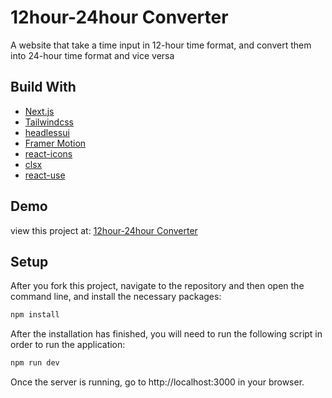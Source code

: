 # 12hour-24hour Converter

A website that take a time input in 12-hour time format, and convert them into 24-hour time format and vice versa

## Build With

- [Next.js](https://nextjs.org/)
- [Tailwindcss](https://tailwindcss.com/)
- [headlessui](https://headlessui.com/)
- [Framer Motion](https://www.framer.com/)
- [react-icons](https://react-icons.github.io/react-icons/)
- [clsx](https://github.com/lukeed/clsx)
- [react-use](https://github.com/streamich/react-use)

## Demo

view this project at: [12hour-24hour Converter](https://12hour-24hour-converter.vercel.app/)

## Setup

After you fork this project, navigate to the repository and then open the command line, and install the necessary packages:

```sh
npm install
```

After the installation has finished, you will need to run the following script in order to run the application:

```sh
npm run dev
```

Once the server is running, go to http://localhost:3000 in your browser.
